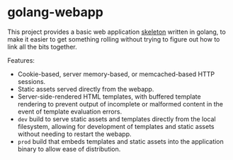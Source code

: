 # golang-webapp

This project provides a basic web application [skeleton](https://wiki.c2.com/?WalkingSkeleton) written in golang, to make it easier to get something rolling without trying to figure out how to link all the bits together.

Features:

* Cookie-based, server memory-based, or memcached-based HTTP sessions.
* Static assets served directly from the webapp.
* Server-side-rendered HTML templates, with buffered template rendering to prevent output of incomplete or malformed content in the event of template evaluation errors.
* `dev` build to serve static assets and templates directly from the local filesystem, allowing for development of templates and static assets without needing to restart the webapp.
* `prod` build that embeds templates and static assets into the application binary to allow ease of distribution.
